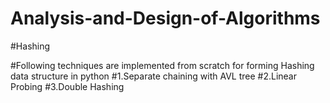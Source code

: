 # Analysis-and-Design-of-Algorithms
#Hashing

#Following techniques are implemented from scratch for forming Hashing data structure in python
#1.Separate chaining with AVL tree
#2.Linear Probing
#3.Double Hashing
